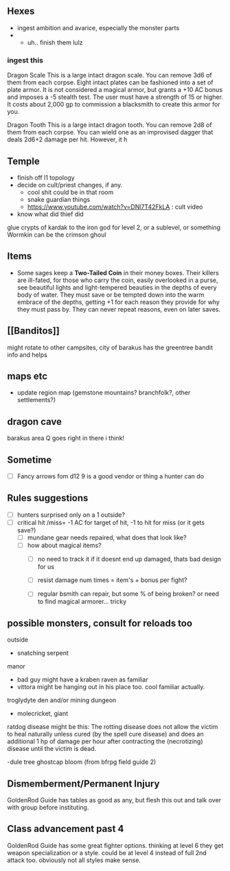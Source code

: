 ## Hexes
- ingest ambition and avarice, especially the monster parts
- - uh.. finish them lulz

### ingest this
Dragon Scale This is a large intact dragon scale. You can remove 3d6 of them from each corpse. Eight intact plates can be fashioned into a set of plate armor. It is not considered a magical armor, but grants a +10 AC bonus and imposes a -5 stealth test. The user must have a strength of 15 or higher. It costs about 2,000 gp to commission a blacksmith to create this armor for you. 

Dragon Tooth This is a large intact dragon tooth. You can remove 2d8 of them from each corpse. You can wield one as an improvised dagger that deals 2d6+2 damage per hit. However, it h


## Temple
- finish off l1 topology
- decide on cult/priest changes, if any. 
    - cool shit could be in that room
    - snake guardian things
    - https://www.youtube.com/watch?v=DNl7T42FkLA : cult video
- know what did thief did
  
glue crypts of kardak to the iron god for level 2, or a sublevel, or something
Wormkin can be the crimson ghoul 

## Items 

- Some sages keep a **Two-Tailed Coin** in their money boxes. Their killers are ill-fated, for those who carry the coin, easily overlooked in a purse, see beautiful lights and light-tempered beauties in the depths of every body of water. They must save or be tempted down into the warm embrace of the depths, getting +1 for each reason they provide for why they must pass by. They can never repeat reasons, even on later saves.

## [[Banditos]]
might rotate to other campsites, city of barakus has the greentree bandit info and helps

## maps etc
- update region map (gemstone mountains? branchfolk?, other settlements?)

## dragon cave
barakus area Q goes right in there i think!

## Sometime
- [ ] Fancy arrows fom d12 9 is a good vendor or thing a hunter can do

## Rules suggestions

- [ ] hunters surprised only on a 1 outside?
- [ ] critical hit /miss= -1 AC for target  of hit, -1 to hit for miss (or it gets save?)
    - [ ] mundane gear needs repaired, what does that look like? 
    - [ ] how about magical items? 
        - [ ] no need to track it if it doesnt end up damaged, thats bad design for us
        - [ ] resist damage num times = item's + bonus  per fight? 
        - [ ] regular bsmith can repair, but some % of being broken? or need to find magical armorer... tricky


## possible monsters, consult for reloads too

outside
- snatching serpent


manor
  - bad guy might have a kraben raven as familiar
  - vittora might be hanging out in his place too. cool familiar actually.


troglydyte den and/or mining dungeon
  - molecricket, giant


ratdog disease might be this:
The rotting disease does not allow the victim to heal naturally unless cured (by the spell cure disease) and does an additional 1 hp of damage per hour after contracting the (necrotizing) disease until the victim is dead.

-dule tree
ghostcap bloom (from bfrpg field guide 2)

## Dismemberment/Permanent Injury
GoldenRod Guide has tables as good as any, but flesh this out and talk over with group before instituting.

## Class advancement past 4
GoldenRod Guide has some great fighter options. thinking at level 6 they get weapon specialization or a style. could be at level 4 instead of full 2nd attack too. obviously not all styles make sense.

